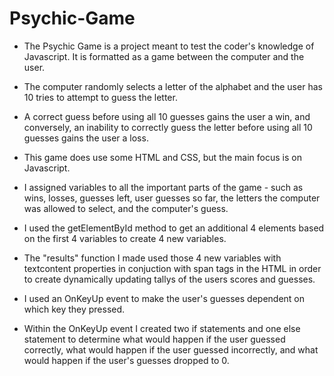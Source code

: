 # Psychic-Game

* The Psychic Game is a project meant to test the coder's knowledge of Javascript. It is formatted as a game between the computer and the user. 

* The computer randomly selects a letter of the alphabet and the user has 10 tries to attempt to guess the letter.

* A correct guess before using all 10 guesses gains the user a win, and conversely, an inability to correctly guess the letter before using all 10 guesses gains the user a loss.

* This game does use some HTML and CSS, but the main focus is on Javascript.

* I assigned variables to all the important parts of the game - such as wins, losses, guesses left, user guesses so far, the letters the computer was allowed to select, and the computer's guess. 

* I used the getElementById method to get an additional 4 elements based on the first 4 variables to create 4 new variables.

* The "results" function I made used those 4 new variables with textcontent properties in conjuction with span tags  in the HTML in order to create dynamically updating tallys of the users scores and guesses.

* I used an OnKeyUp event to make the user's guesses dependent on which key they pressed.

* Within the OnKeyUp event I created two if statements and one else statement to determine what would happen if the user guessed correctly, what would happen if the user guessed incorrectly, and what would happen if the user's guesses dropped to 0.


